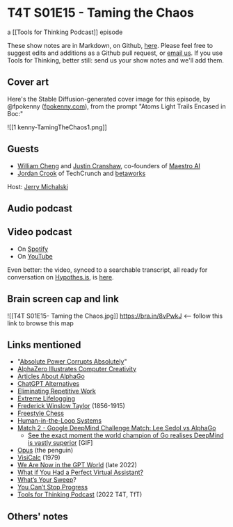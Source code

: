 # T4T S01E15 - Taming the Chaos

a [[Tools for Thinking Podcast]] episode

These show notes are in Markdown, on Github, [here](https://github.com/OpenGlobalMind/rel8-wiki/blob/main/Tools%20for%20Thinking%20Podcast.md). Please feel free to suggest edits and additions as a Github pull request, or  [email us](mailto:sociate@gmail.com). If you use Tools for Thinking, better still: send us your show notes and we'll add them. 

## Cover art

Here's the Stable Diffusion-generated cover image for this episode, by @fpokenny ([fpokenny.com](fpokenny.com)), from the prompt "Atoms Light Trails Encased in Boc:"

![[1 kenny-TamingTheChaos1.png]]

## Guests

- [William Cheng](https://www.linkedin.com/in/willkcheng/) and [Justin Cranshaw](https://www.linkedin.com/in/justin-cranshaw-81153357/), co-founders of [Maestro AI](https://www.getmaestro.ai/)
- [Jordan Crook](https://www.linkedin.com/in/jordanrcrook/) of TechCrunch and [betaworks](http://betaworks.com/)

Host: [Jerry Michalski](http://www.jerrymichalski.com/)

## Audio podcast 



## Video podcast  

- On [Spotify]()
- On [YouTube]()

Even better: the video, synced to a searchable transcript, all ready for conversation on [Hypothes.is](https://hypothes.is/), is [here](). 

## Brain screen cap and link

![[T4T S01E15- Taming the Chaos.jpg]]
https://bra.in/8vPwkJ  <-- follow this link to browse this map

## Links mentioned

- "[Absolute Power Corrupts Absolutely](https://bra.in/3qn7M9)"
- [AlphaZero Illustrates Computer Creativity](https://bra.in/8j8NQk)
- [Articles About AlphaGo](https://bra.in/4vBgYa)
- [ChatGPT Alternatives](https://bra.in/9vmbdZ)
- [Eliminating Repetitive Work](https://bra.in/5vPwkJ)
- [Extreme Lifelogging](https://bra.in/8q5eWV)
- [Frederick Winslow Taylor](http://en.wikipedia.org/wiki/Frederick_Winslow_Taylor) (1856-1915)
- [Freestyle Chess](http://freestyle-chess.webs.com/)
- [Human-in-the-Loop Systems](https://bra.in/2j4kWG)
- [Match 2 - Google DeepMind Challenge Match: Lee Sedol vs AlphaGo](https://www.youtube.com/watch?v=l-GsfyVCBu0)
	- [See the exact moment the world champion of Go realises DeepMind is vastly superior](http://uk.businessinsider.com/video-lee-se-dol-reaction-to-move-37-and-w102-vs-alphago-2016-3) [GIF]
- [Opus](https://en.wikipedia.org/wiki/Opus_the_Penguin) (the penguin)
- [VisiCalc](http://en.wikipedia.org/wiki/VisiCalc) (1979)
- [We Are Now in the GPT World](https://bra.in/5jkBzZ) (late 2022)
- [What if You Had a Perfect Virtual Assistant?](https://bra.in/6qn7M9)
- [What’s Your Sweep](https://www.youtube.com/shorts/OHpw6TLk9gg)?
- [You Can’t Stop Progress](https://bra.in/3jrZY5)
- [Tools for Thinking Podcast](https://bra.in/2vGNna) (2022 T4T, TfT)

## Others' notes



